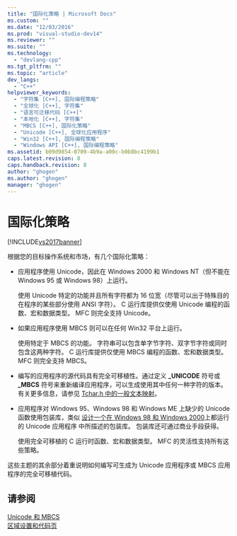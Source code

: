 ```yaml
---
title: "国际化策略 | Microsoft Docs"
ms.custom: ""
ms.date: "12/03/2016"
ms.prod: "visual-studio-dev14"
ms.reviewer: ""
ms.suite: ""
ms.technology: 
  - "devlang-cpp"
ms.tgt_pltfrm: ""
ms.topic: "article"
dev_langs: 
  - "C++"
helpviewer_keywords: 
  - "字符集 [C++], 国际编程策略"
  - "全球化 [C++], 字符集"
  - "语言可迁移代码 [C++]"
  - "本地化 [C++], 字符集"
  - "MBCS [C++], 国际化策略"
  - "Unicode [C++], 全球化应用程序"
  - "Win32 [C++], 国际编程策略"
  - "Windows API [C++], 国际编程策略"
ms.assetid: b09d9854-0709-4b9a-a00c-b0b8bc4199b1
caps.latest.revision: 8
caps.handback.revision: 8
author: "ghogen"
ms.author: "ghogen"
manager: "ghogen"
---
```

# 国际化策略
[!INCLUDE[vs2017banner](../assembler/inline/includes/vs2017banner.md)]

根据您的目标操作系统和市场，有几个国际化策略：  
  
-   应用程序使用 Unicode，因此在 Windows 2000 和 Windows NT（但不能在 Windows 95 或 Windows 98）上运行。  
  
     使用 Unicode 特定的功能并且所有字符都为 16 位宽（尽管可以出于特殊目的在程序的某些部分使用 ANSI 字符）。  C 运行库提供仅使用 Unicode 编程的函数、宏和数据类型。  MFC 则完全支持 Unicode。  
  
-   如果应用程序使用 MBCS 则可以在任何 Win32 平台上运行。  
  
     使用特定于 MBCS 的功能。  字符串可以包含单字节字符、双字节字符或同时包含这两种字符。  C 运行库提供仅使用 MBCS 编程的函数、宏和数据类型。  MFC 则完全支持 MBCS。  
  
-   编写的应用程序的源代码具有完全可移植性。通过定义 **\_UNICODE** 符号或 **\_MBCS** 符号来重新编译应用程序，可以生成使用其中任何一种字符的版本。  有关更多信息，请参见 [Tchar.h 中的一般文本映射](../text/generic-text-mappings-in-tchar-h.md)。  
  
-   应用程序对 Windows 95、Windows 98 和 Windows ME 上缺少的 Unicode 函数使用包装库，类似 [设计一个在 Windows 98 和 Windows 2000](http://go.microsoft.com/fwlink/p/?LinkId=250770)上都运行的 Unicode 应用程序 中所描述的包装库。  包装库还可通过商业手段获得。  
  
     使用完全可移植的 C 运行时函数、宏和数据类型。  MFC 的灵活性支持所有这些策略。  
  
 这些主题的其余部分着重说明如何编写可生成为 Unicode 应用程序或 MBCS 应用程序的完全可移植代码。  
  
## 请参阅  
 [Unicode 和 MBCS](../text/unicode-and-mbcs.md)   
 [区域设置和代码页](../text/locales-and-code-pages.md)